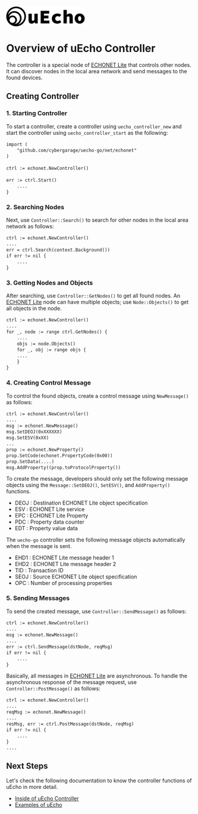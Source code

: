 ![logo](img/logo.png)

# Overview of uEcho Controller

The controller is a special node of [ECHONET Lite][enet] that controls other nodes. It can discover nodes in the local area network and send messages to the found devices.

## Creating Controller

### 1. Starting Controller

To start a controller, create a controller using `uecho_controller_new` and start the controller using `uecho_controller_start` as the following:

```
import (
	"github.com/cybergarage/uecho-go/net/echonet"
)

ctrl := echonet.NewController()

err := ctrl.Start()
    ....
}
```

### 2. Searching Nodes

Next, use `Controller::Search()` to search for other nodes in the local area network as follows:

```
ctrl := echonet.NewController()
....
err = ctrl.Search(context.Background())
if err != nil {
    ....
}
```

### 3. Getting Nodes and Objects

After searching, use `Controller::GetNodes()` to get all found nodes. An [ECHONET Lite](http://www.echonet.gr.jp/english/index.htm) node can have multiple objects; use `Node::Objects()` to get all objects in the node.

```
ctrl := echonet.NewController()
....
for _, node := range ctrl.GetNodes() {
    ....
    objs := node.Objects()
    for _, obj := range objs {
    ....
    }
}
```

### 4. Creating Control Message

To control the found objects, create a control message using `NewMessage()` as follows:

```
ctrl := echonet.NewController()
....
msg := echonet.NewMessage()
msg.SetDEOJ(0xXXXXXX)
msg.SetESV(0xXX)
...
prop := echonet.NewProperty()
prop.SetCode(echonet.PropertyCode(0x00))
prop.SetData(....)
msg.AddProperty((prop.toProtocolProperty())
```

To create the message, developers should only set the following message objects using the `Message::SetDEOJ()`, `SetESV()`, and `AddProperty()` functions.

- DEOJ : Destination ECHONET Lite object specification
- ESV : ECHONET Lite service
- EPC : ECHONET Lite Property
- PDC : Property data counter
- EDT : Property value data

The `uecho-go` controller sets the following message objects automatically when the message is sent.

- EHD1 : ECHONET Lite message header 1
- EHD2 : ECHONET Lite message header 2
- TID : Transaction ID
- SEOJ : Source ECHONET Lite object specification
- OPC  : Number of processing properties

### 5. Sending Messages

To send the created message, use `Controller::SendMessage()` as follows:

```
ctrl := echonet.NewController()
....
msg := echonet.NewMessage()
....
err := ctrl.SendMessage(dstNode, reqMsg)
if err != nil {
    ....
}
```

Basically, all messages in [ECHONET Lite](http://www.echonet.gr.jp/english/index.htm) are asynchronous. To handle the asynchronous response of the message request, use `Controller::PostMessage()` as follows:

```
ctrl := echonet.NewController()
....
reqMsg := echonet.NewMessage()
....
resMsg, err := ctrl.PostMessage(dstNode, reqMsg)
if err != nil {
    ....
}
....
```

## Next Steps

Let's check the following documentation to know the controller functions of uEcho in more detail.

- [Inside of uEcho Controller](./controller_inside.md)
- [Examples of uEcho](./examples.md)

[enet]:http://echonet.jp/english/
